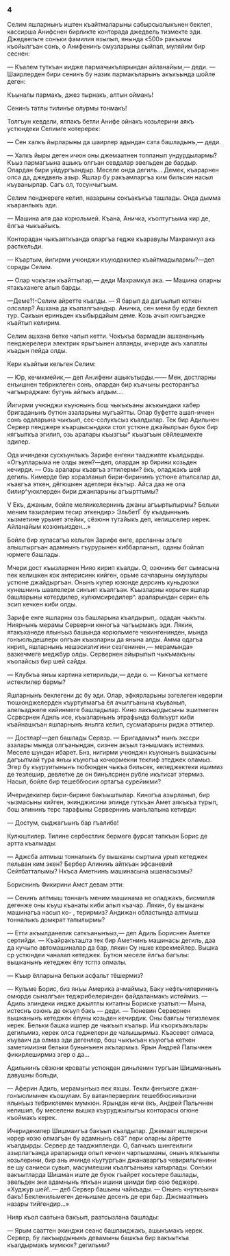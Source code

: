 ### 4

Селим яшларнынъ иштен къайтмаларыны сабырсызлыкънен беклеп, кассирша Анифснен бирликте конторада джедвель тизмекте эди.
Джедвельге сонъки фамилия язылып, янында «500» ракъамы къойылгъан сонъ, о Анифенинъ омузларыны сыйпап, муляйим бир сеснен:

— Къалем туткъан иидже пармачыкъларындан айланайым,— деди.
— Шаирлерден бири сенинъ бу назик пармакъларынъ акъкъында шойле деген:

Къыналы пармакъ, джез тырнакъ, алтын ойманъ!

Сенинъ татлы тилинъе олурмы тонмакъ!

Толгъун кевдели, ялпакъ бетли Анифе ойнакъ козьлерини аякъ устюндеки Селимге котеререк:

— Сен халкъ йырларыны да шаирлер адындан сата башладынъ,— деди.

— Халкъ йыры деген ичюн оны джемаатнен топланып ундурдылармы?
Къыз пармагъына ашыкъ олгъан севдалар эвельден де бардыр.
Олардан бири уйдургъандыр.
Меселе онда дегиль...
Демек, къарарнен олса да, джедвель азыр.
Яшлар бу ракъамларгъа ким бильсин насыл къуванырлар.
Сагъ ол, тосунчыгъым.

Селим пенджереге келип, назарыны сокъакъкъа ташлады.
Онда дымма къаранлыкъ эди.

— Машина аля даа корюльмей.
Къана, Аничка, къолтугъыма кир де, ёлгъа чыкъайыкъ.

Конторадан чыкъаяткъанда оларгъа гедже къаравулы Махрамкул ака расткельди.

— Къартым, йигирми учюнджи къуюдакилер къайтмадылармы?—деп сорады Селим.

— Олар чокътан къайттылар,— деди Махрамкул ака.
— Машина оларны ятакъханеге алып барды.

—Деме?!-Селим айретте къалды.
— Я барып да дагъылып кеткен олсалар?
Ашхана да къапалгъандыр.
Аничка, сен мени бу ерде беклеп тур.
Сакъын еринъден къыбырдайым деме.
Козь ачып юмгъандже къайтып келирим.

Селим ашхана бетке чапып кетти.
Чокъкъа бармадан ашхананынъ пенджерелери электрик ярыгъынен алланды, ичериде акъ халатлы къадын пейда олды.

Кери къайтыи кельген Селим:

— Юр, кечикмейик,— деп Ан.ифени ашыкътырды.—— Мен, достларны енъишнен тебриклеген сонъ, олардан бир къачыны ресторангъа чагъыраджам: бугунь айлыкъ алдым....

Йигирми учюнджи къуюнынъ бош чыкъкъаны акъкындаки хабер бригаданынъ бутюн азаларыны мугъайтты.
Олар буфетте ашап-ичкен сонъ одаларына чыкъып, сес-солукъсыз къалдылар.
Тек бир Адильнен Сервер пенджере къаршысындаки стол устюне джайылръан буюк бир кягъыткъа эгилип, озь аралары къызгъы* къызгъын сёйлешмекте эдилер.

Ода ичиндеки сускъунлыкъ Зарифе енгени тааджипте къалдырды.
«Огъулларыма не олды экен?—деп, олардан эр бирини козьден кечирди.
— Озь аралары къавгьа эттилерми?
ёкъ, оладжакъ шей дегиль.
Кимерде бир хоразланып бири-бирининъ устюне атылсалар да, къавгъа эткен, дёгюшкен адетлери ёкътыр.
Айса даа не ола билир^уюклерден бири джанларыны агъырттымы?

V Екъ, джаным, бойле меляикелернинъ джаны агъыртылырмы?
Бельки меним тазирлерим тесир эткендир> ЭльбетГ бу къадыннынъ хызметине урьмет этейик, сёзюнн тутайыкъ деп, келишселер керек.
Айланайым козюнъизден...»

Бойле бир хуласагъа кельген Зарифе енге, арсланны эльге алыштыргъан адамнынъ гъурурынен киббарланып,. оданы бойлап юрмеге башлады.

Мчери дост къызларнен Нияо кирип къалды.
О, озюнинъ бет сымасына пек келишкен кок антерисинк кийген, орьме сачларыны омузулары устюне джайдыргъан.
Онынъ кулер юзюнде дерсинъ куньдюзки кунешнинъ шавлелери синъип къалгъан.
Къызларны корьген яшлар башларыны котердилер, кулюмсиредилер^. араларындан серин ель эсип кечкен киби олды.

Зарифе енге яшларны озь башларына къалдырып,. одадан чыкъты.
Ниярнынъ мерамы Серверни кнногъа чагъырмакъ эди.
Лякин, ятакъханеде ялынъыз башында корюльмеге чекингенинден, мында гонъюльдешлерк олгъан къызларны да янына алды.
Амма одагъа кнрип„ яшларнынъ нешэсизлигини сезгенинен,— мерамында» вазкечмеге меджбур олды.
Сервернен айырылып чыкъмакъны къолайсыз бир шей сайды.

— Клубкъа янъы картина кетирильди,— деди о.
— Киногъа кетмеге истеклилер бармы?

Яшларнынъ беклегени дс бу эди.
Олар, эфкярларыны эзгелеген кедерли тюшюнджелерден къуртулмагъа ёл ачылгъанына къуванып, алельаджеле кийинмеге башладылар.
Кино лакъырдысыны эшитмеген Ссрвсрнен Аднль исе, къызларнынъ этрафында балкъурт киби къайнашкъан яшларнынъ яньпга келип, сусмаларыны риджа эттилер.

— Достлар!—деп башлады Сервзр.
— Бригадамыз* нынъ экссри азалары мында олгъанындан, сизнен акъыл танышмакъ истеимиз.
Меселе шундан ибарет.
Бнз, нигирми учюнджн къуюнынъ вышкасыны дагъытмай тура янъы къуюгъа кочюрмекни теклиф этеджек оламыз.
Эгер бу къуруитынынъ тюбюнден чыкъа бильсек, келеджектеки ишимиз де тезлешир, девлетке де он бинълсрнен рубле икътисат этермиз.
Насыл, бойле бир тешеббюсии ортагъа сурейикми?

Ичеридекилер бири-бирине бакъыштылар.
Киногъа азырланып, бир чызмасыны кийген, экинджисини элинде гуткъан Амет аякъкъа турып, бош элининъ терс тарафыны Сервернинъ манълапына кетирди:

— Достум, сыджагъынъ бар гъалиба!

Кулюштилер.
Тилине сербестлик бермеге фурсат тапкъан Борис де артта къалмады:

— Аджсба алтмыш тонналыкъ бу вышканы сыртыиа урып кетеджек пельван ким экен?
Бербер Алининъ айткъан эфсаневий Сейтбатталымы?
Нкъса Аметнинъ машинасына ышанасызмы?

Бориснинъ Фикирини Амст девам этти:

— Сенинъ алтмыш тоннанъ меним машинама не оладжакъ, бисмилля дегенже оны къуш къанаты киби алып къачар.
Лякин, бу вышканы машинагъа насыл ко- , терирмиз?
Андижан областында алтмыш тонналыкъ домкрат тапылырмы?

— Етти акъылданелик саткъанынъыз,— деп Адиль Бориснен Аметке сертийди.
— Къайракъташта тек бир Аметнинъ машинасы дегиль, даа да кучыпо автомашиналар да бар, лякин Оу ншке керекмейлер.
Вышка ср устюндеи чаналап кетеджек.
Бутюн меселе ёлгъа багълы: вышканынъ кетеджек ёлу тсгпз олмалы.

— Къыр ёлларына бельки асфальт тёшермиз?

— Кульме Борис, биз янъы Америка ачмаймыз, Баку нефтьчилерининъ омюрде сыналгъан теджрибелеринден файдаланмакъ истеймиз.
— Адиль элиндеки индже джылтлы китапны Бориске узатып:— Мына, истеснъ озюнъ де окъуп бакъ — деди.
— Тюневин Сервернен вышканынъ кетеджек ёлуны козьден кечирдик.
Оны баягьы тегизлемек керек.
Бельки башка ишлер де чыкъып къалыр.
Иш къоркъакълары дегильмиз, керек олса геджелери де чалышырмыз.
Къасевет олмаса, къуваич да олмаз эди дегенлер, бош чыкъкъан къуюгъа кеткен заметимизни бельки бунынънен акълармыз.
Ярын Андрей Палычнен фикирлеширмиз эгер о да...

Адильнинъ сёзюни кроваты устюнден диньленин тургъан Шишманнынъ давушны больди,

— Аферин Адиль, мерамынъыз пек яхшы.
Текли фннъизге джан-гонъюлимнен къошулам.
Бу ватанперверлик тешеббюсинъизни ялынъыз тебриклемек мумкюн.
Ярындан кечи ёкъ, Андрей Палычнен келишип, бу меселени вышка къуруджылыгъы конторасы огюне къоймакъ керек.

Ичеридекилер Шишмаигъа бакъып къалдылар.
Джемаат ишлеркни корер козю олмагъан бу адамнынъ сёЗ" лери оларны айретте къалдырды.
Сервер де тааджипленди.
О, балчыкъ шингеилиги азырлагъанда араларында олып кечкен чарпышманы, онынъ ялкъынлы козьлерини, бир ань ичинде къутургъан джанаваргъа чевирильгенини ве шу саниеси сувып, масумлешии къалгъаныны хатырлады.
Сонъки вакъытларда Шишман иште де буюк гъайрет косьтере башлады, эвельден эки адамнынъ япкъан ишини шимди бир озю беджере.
«Худжур шей!..— деб Сервер башыны чайкъады.
— Онынъ «нуткъына» бакъ!
Бекленильмеген деньишме десенъ де ери бар.
Джсмаатнынъ назары тийгендир...»

Нияр къол саатына бакъып, раатсызлана башлады:

— Ярым сааттен экинджи сеанс башлаиджакъ, ашыкъмакъ керек.
Сервер, бу лакъырдынынъ девамыны башкъа бир вакъыткъа къалдырмакъ мумкюк?
дегильми?
